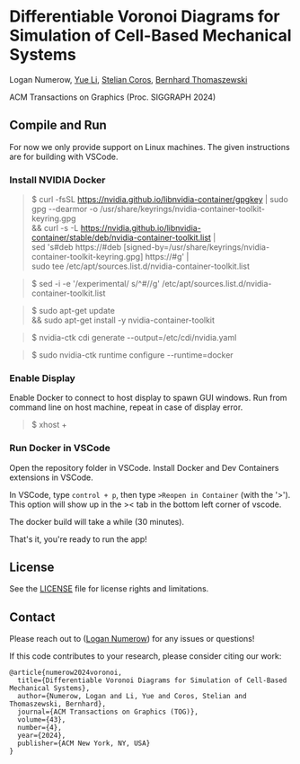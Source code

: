 # Differentiable Voronoi Diagrams for Simulation of Cell-Based Mechanical Systems

Logan Numerow, [Yue Li](https://liyuesolo.github.io/), [Stelian Coros](https://crl.ethz.ch/people/coros/index.html), [Bernhard Thomaszewski](https://n.ethz.ch/~bthomasz/)

ACM Transactions on Graphics (Proc. SIGGRAPH 2024)

## Compile and Run 

For now we only provide support on Linux machines. The given instructions are for building with VSCode.

### Install NVIDIA Docker

> $ curl -fsSL https://nvidia.github.io/libnvidia-container/gpgkey | sudo gpg --dearmor -o /usr/share/keyrings/nvidia-container-toolkit-keyring.gpg \
  && curl -s -L https://nvidia.github.io/libnvidia-container/stable/deb/nvidia-container-toolkit.list | \
    sed 's#deb https://#deb [signed-by=/usr/share/keyrings/nvidia-container-toolkit-keyring.gpg] https://#g' | \
    sudo tee /etc/apt/sources.list.d/nvidia-container-toolkit.list
    
> $ sed -i -e '/experimental/ s/^#//g' /etc/apt/sources.list.d/nvidia-container-toolkit.list

> $ sudo apt-get update \
    && sudo apt-get install -y nvidia-container-toolkit

> $ nvidia-ctk cdi generate --output=/etc/cdi/nvidia.yaml

> $ sudo nvidia-ctk runtime configure --runtime=docker

### Enable Display

Enable Docker to connect to host display to spawn GUI windows. Run from command line on host machine, repeat in case of display error.
> $ xhost +

### Run Docker in VSCode

Open the repository folder in VSCode. Install Docker and Dev Containers extensions in VSCode.

In VSCode, type `control + p`, then type `>Reopen in Container` (with the '>'). This option will show up in the >< tab in the bottom left corner of vscode.

The docker build will take a while (30 minutes).

That's it, you're ready to run the app!

## License
See the [LICENSE](./LICENSE) file for license rights and limitations.

## Contact
Please reach out to ([Logan Numerow](logan-numerow@hotmail.com)) for any issues or questions!

If this code contributes to your research, please consider citing our work:
```
@article{numerow2024voronoi,
  title={Differentiable Voronoi Diagrams for Simulation of Cell-Based Mechanical Systems},
  author={Numerow, Logan and Li, Yue and Coros, Stelian and Thomaszewski, Bernhard},
  journal={ACM Transactions on Graphics (TOG)},
  volume={43},
  number={4},
  year={2024},
  publisher={ACM New York, NY, USA}
}
```
